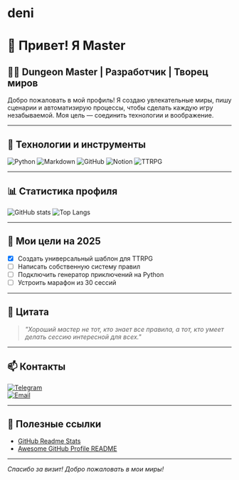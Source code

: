 # deni
# 👋 Привет! Я Master

## 🧙‍♂️ Dungeon Master | Разработчик | Творец миров

Добро пожаловать в мой профиль! Я создаю увлекательные миры, пишу сценарии и автоматизирую процессы, чтобы сделать каждую игру незабываемой. Моя цель — соединить технологии и воображение.

---

## 🚀 Технологии и инструменты

![Python](https://img.shields.io/badge/-Python-333?style=flat&logo=python)
![Markdown](https://img.shields.io/badge/-Markdown-000000?style=flat&logo=markdown)
![GitHub](https://img.shields.io/badge/-GitHub-181717?style=flat&logo=github)
![Notion](https://img.shields.io/badge/-Notion-000000?style=flat&logo=notion)
![TTRPG](https://img.shields.io/badge/-TTRPG-8A2BE2?style=flat)

---

## 📊 Статистика профиля

![GitHub stats](https://github-readme-stats.vercel.app/api?username=YOUR_USERNAME&show_icons=true&theme=dark)
![Top Langs](https://github-readme-stats.vercel.app/api/top-langs/?username=YOUR_USERNAME&layout=compact&theme=dark)

---

## 🎯 Мои цели на 2025

- [x] Создать универсальный шаблон для TTRPG
- [ ] Написать собственную систему правил
- [ ] Подключить генератор приключений на Python
- [ ] Устроить марафон из 30 сессий

---

## 💬 Цитата

> *"Хороший мастер не тот, кто знает все правила, а тот, кто умеет делать сессию интересной для всех."*

---

## 📫 Контакты

[![Telegram](https://img.shields.io/badge/-@YourUsername-2CA5E0?style=flat&logo=telegram&logoColor=white)](https://t.me/YourUsername)  
[![Email](https://img.shields.io/badge/-master@email.com-D14836?style=flat&logo=gmail&logoColor=white)](mailto:master@email.com)

---

## 🔗 Полезные ссылки

- [GitHub Readme Stats](https://github.com/anuraghazra/github-readme-stats)
- [Awesome GitHub Profile README](https://github.com/abhisheknaiidu/awesome-github-profile-readme)

---

*Спасибо за визит! Добро пожаловать в мои миры!*
